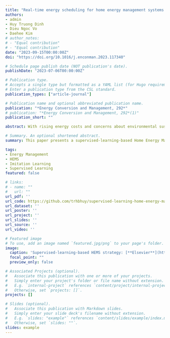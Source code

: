 ```yaml
---
title: "Real-time energy scheduling for home energy management systems with an energy storage system and electric vehicle based on a supervised-learning-based strategy"
authors:
- admin
- Huy Truong Dinh
- Dieu Ngoc Vo
- Daehee Kim
# author_notes:
# - "Equal contribution"
# - "Equal contribution"
date: "2023-09-15T00:00:00Z"
doi: "https://doi.org/10.1016/j.enconman.2023.117340"

# Schedule page publish date (NOT publication's date).
publishDate: "2023-07-06T00:00:00Z"

# Publication type.
# Accepts a single type but formatted as a YAML list (for Hugo requirements).
# Enter a publication type from the CSL standard.
publication_types: ["article-journal"]

# Publication name and optional abbreviated publication name.
publication: "*Energy Conversion and Management, 292*"
# publication: "*Energy Conversion and Management, 292*(1)"
publication_short: ""

abstract: With rising energy costs and concerns about environmental sustainability, there is a growing need to deploy Home Energy Management Systems (HEMS) that can efficiently manage household energy consumption. This paper proposes a new supervised-learning-based strategy for optimal energy scheduling of an HEMS that considers the integration of energy storage systems (ESS) and electric vehicles (EVs). The proposed supervised-learning-based HEMS framework aims to optimize the energy costs of households by forecasting the energy demand and simultaneously scheduling the charging and discharging operations of ESS and EV. From the scenarios extracted from historical data, the HEMS optimization problem is solved using a mixed-integer linear programming (MILP) solver to collect the datasets on the optimal actions of the ESS and EV. Accordingly, a supervised learning method is used to learn the optimal actions of the MILP solver using deep neural networks (DNNs). Well-trained DNNs act as decision-making tools that are subsequently applied to predict near-optimal actions for ESS and EV based on real-time data. The effectiveness of the proposed method is demonstrated through simulation results and compared with deep reinforcement learning-based and forecasting-based methods. The results show that the proposed method can significantly reduce energy costs and improve the efficiency of ESS and EV operations. Overall, the proposed supervised-learning-based HEMS offers a practical and effective solution for residential energy management.

# Summary. An optional shortened abstract.
summary: This paper presents a supervised-learning-based Home Energy Management System (HEMS) that optimizes household energy costs by forecasting demand and scheduling energy storage and electric vehicle operations, significantly improving efficiency.

tags:
- Energy Management
- HEMS
- Imitation Learning
- Supervised Learning
featured: false

# links:
# - name: ""
#   url: ""
url_pdf: ''
url_code: https://github.com/trhbhuy/supervised-learning-home-energy-management
url_dataset: ''
url_poster: ''
url_project: ''
url_slides: ''
url_source: ''
url_video: ''

# Featured image
# To use, add an image named `featured.jpg/png` to your page's folder. 
image:
  caption: 'Supervised-learning-based HEMS strategy: [**Elsevier**](https://ars.els-cdn.com/content/image/1-s2.0-S0196890423006866-gr2_lrg.jpg)'
  focal_point: ""
  preview_only: false

# Associated Projects (optional).
#   Associate this publication with one or more of your projects.
#   Simply enter your project's folder or file name without extension.
#   E.g. `internal-project` references `content/project/internal-project/index.md`.
#   Otherwise, set `projects: []`.
projects: []

# Slides (optional).
#   Associate this publication with Markdown slides.
#   Simply enter your slide deck's filename without extension.
#   E.g. `slides: "example"` references `content/slides/example/index.md`.
#   Otherwise, set `slides: ""`.
slides: example
---
```


<!-- {{% callout note %}}
Click the *Cite* button above to demo the feature to enable visitors to import publication metadata into their reference management software.
{{% /callout %}}

{{% callout note %}}
Create your slides in Markdown - click the *Slides* button to check out the example.
{{% /callout %}}

Add the publication's **full text** or **supplementary notes** here. You can use rich formatting such as including [code, math, and images](https://docs.hugoblox.com/content/writing-markdown-latex/). -->
